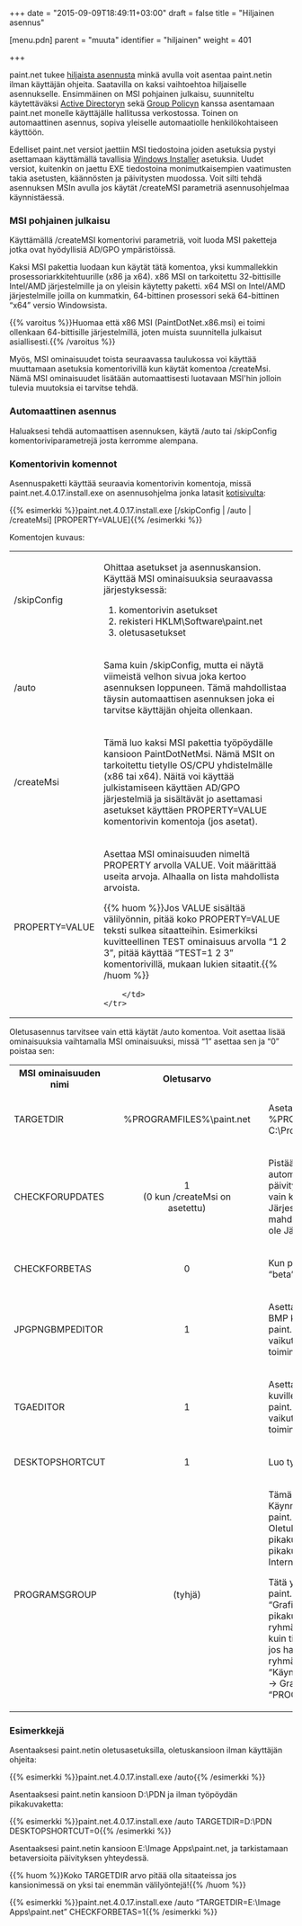 +++
date = "2015-09-09T18:49:11+03:00"
draft = false
title = "Hiljainen asennus"

[menu.pdn]
	parent = "muuta"
	identifier = "hiljainen"
	weight = 401

+++

paint.net tukee [hiljaista asennusta](http://en.wikipedia.org/wiki/Unattended_installation) minkä avulla voit asentaa paint.netin ilman käyttäjän ohjeita.
Saatavilla on kaksi vaihtoehtoa hiljaiselle asennukselle. Ensimmäinen on MSI pohjainen julkaisu, suunniteltu käytettäväksi
[Active Directoryn](http://fi.wikipedia.org/wiki/Active_Directory) sekä [Group Policyn](http://en.wikipedia.org/wiki/Group_policy) kanssa
asentamaan paint.net monelle käyttäjälle hallitussa verkostossa. Toinen on automaattinen asennus, sopiva yleiselle automaatiolle henkilökohtaiseen käyttöön.

Edelliset paint.net versiot jaettiin MSI tiedostoina joiden asetuksia pystyi asettamaan käyttämällä tavallisia
[Windows Installer](http://en.wikipedia.org/wiki/Microsoft_Installer) asetuksia. Uudet versiot, kuitenkin on jaettu EXE tiedostoina monimutkaisempien
vaatimusten takia asetusten, käännösten ja päivitysten muodossa. Voit silti tehdä asennuksen MSIn avulla jos käytät /createMSI parametriä asennusohjelmaa käynnistäessä.

### MSI pohjainen julkaisu

Käyttämällä /createMSI komentorivi parametriä, voit luoda MSI paketteja jotka ovat hyödyllisiä AD/GPO ympäristöissä.

Kaksi MSI pakettia luodaan kun käytät tätä komentoa, yksi kummallekkin prosessoriarkkitehtuurille (x86 ja x64). x86 MSI on tarkoitettu 32-bittisille Intel/AMD järjestelmille
ja on yleisin käytetty paketti. x64 MSI on Intel/AMD järjestelmille joilla on kummatkin, 64-bittinen prosessori sekä 64-bittinen &ldquo;x64&rdquo; versio Windowsista.

{{% varoitus %}}Huomaa että x86 MSI (PaintDotNet.x86.msi) ei toimi ollenkaan 64-bittisille järjestelmillä, joten muista suunnitella julkaisut asiallisesti.{{% /varoitus %}}

Myös, MSI ominaisuudet toista seuraavassa taulukossa voi käyttää muuttamaan asetuksia komentorivillä kun käytät komentoa /createMsi. Nämä MSI ominaisuudet lisätään automaattisesti
luotavaan MSI'hin jolloin tulevia muutoksia ei tarvitse tehdä.

### Automaattinen asennus

Haluaksesi tehdä automaattisen asennuksen, käytä /auto tai /skipConfig komentoriviparametrejä josta kerromme alempana.

### Komentorivin komennot

Asennuspaketti käyttää seuraavia komentorivin komentoja, missä paint.net.4.0.17.install.exe on asennusohjelma jonka latasit [kotisivulta](http://www.getpaint.net):

{{% esimerkki %}}paint.net.4.0.17.install.exe [/skipConfig | /auto | /createMsi] [PROPERTY=VALUE]{{% /esimerkki %}}

Komentojen kuvaus:

<table class="unattend" id="table0">
	<tr>
		<td class="fixed unattend2">
			<p>/skipConfig</p>
		</td>
		<td>
			<p>Ohittaa asetukset ja asennuskansion. Käyttää MSI ominaisuuksia seuraavassa järjestyksessä:</p>
			<ol>
				<li>komentorivin asetukset</li>
				<li>rekisteri HKLM\Software\paint.net</li>
				<li>oletusasetukset</li>
			</ol>
		</td>
	</tr>
	<tr>
		<td class="fixed unattend2">
			<p>/auto</p>
		</td>
		<td>
			<p>Sama kuin /skipConfig, mutta ei näytä viimeistä velhon sivua joka kertoo asennuksen loppuneen. Tämä mahdollistaa täysin automaattisen asennuksen joka ei tarvitse 
			käyttäjän ohjeita ollenkaan.</p>
		</td>
	</tr>
	<tr>
		<td class="fixed unattend2">
			<p>/createMsi</p>
		</td>
		<td>
			<p>Tämä luo kaksi MSI pakettia työpöydälle kansioon PaintDotNetMsi. Nämä MSIt on tarkoitettu tietylle OS/CPU yhdistelmälle (x86 tai x64). Näitä voi käyttää julkistamiseen 
			käyttäen AD/GPO järjestelmiä ja sisältävät jo asettamasi asetukset käyttäen PROPERTY=VALUE komentorivin komentoja (jos asetat).</p>
		</td>
	</tr>
	<tr>
		<td class="fixed unattend2">
			<p>PROPERTY=VALUE</p>
		</td>
		<td>
			<p>Asettaa MSI ominaisuuden nimeltä PROPERTY arvolla VALUE. Voit määrittää useita arvoja. Alhaalla on lista mahdollista arvoista.</p>
			
{{% huom %}}Jos VALUE sisältää välilyönnin, pitää koko PROPERTY=VALUE teksti sulkea sitaatteihin. Esimerkiksi kuvitteellinen TEST ominaisuus arvolla &ldquo;1 2 3&rdquo;, pitää käyttää &ldquo;TEST=1 2 3&rdquo; komentorivillä, mukaan lukien sitaatit.{{% /huom %}}
		
		</td>
	</tr>
</table>

Oletusasennus tarvitsee vain että käytät /auto komentoa. Voit asettaa lisää ominaisuuksia vaihtamalla MSI ominaisuuksi, missä &ldquo;1&rdquo; asettaa sen ja &ldquo;0&rdquo; poistaa sen:

<table class="unattend" id="table1">
	<tr>
		<th class="unattend2">MSI ominaisuuden nimi</th>
		<th>Oletusarvo</th>
		<th>&nbsp;</th>
	</tr>
	<tr>
		<td class="fixed unattend2">
			<p>TARGETDIR</p>
		</td>
		<td style="text-align: center;" class="fixed">
			<p style="padding: 0 1em;">%PROGRAMFILES%\paint.net</p>
		</td>
		<td>
			<p>Aseta kansio minne asennat paint.netin. %PROGRAMFILES% tarkoittaa yleensä C:\Program Files.</p>
		</td>
	</tr>
	<tr>
		<td class="fixed unattend2">
			<p>CHECKFORUPDATES</p>
		</td>
		<td style="text-align: center;" class="fixed">
			<p style="padding: 0 1em;">1<br>(0 kun /createMsi on asetettu)</p>
		</td>
		<td>
			<p>Pistää päälle (1) tai pois päältä (0) automaattiset päivitykset. Huomaa että päivitysten tarkistus on päällä ja sallitty vain käyttäjille jotka ovat Järjestelmänvalvojien 
			ryhmässä. Ei ole mahdollista päivittää käyttäjillä jotka eivät ole Järjestelmänvalvojien ryhmässä.</p>
		</td>
	</tr>
	<tr>
		<td class="fixed unattend2">
			<p>CHECKFORBETAS</p>
		</td>
		<td style="text-align: center;" class="fixed">
			<p>0
		</td>
		<td>
			<p>Kun päivityksiä tarkisteaan, tarkista myös &ldquo;beta&rdquo; versio.</p>
		</td>
	</tr>
	<tr>
		<td class="fixed unattend2">
			<p>JPGPNGBMPEDITOR</p>
		</td>
		<td style="text-align: center;" class="fixed">
			<p>1</p>
		</td>
		<td>
			<p>Asettaa oletusmuokkaajan JPG, PNG ja BMP kuville. Huomaa että tämä asettaa paint.netin &ldquo;Muokkaa&rdquo; komennolle muttei vaikuta normaaliin kaksoisklikkauksen toimintaan 
			Windowsissa.</p>
		</td>
	</tr>
	<tr>
		<td class="fixed unattend2">
			<p>TGAEDITOR</p>
		</td>
		<td style="text-align: center;" class="fixed">
			<p>1</p>
		</td>
		<td>
			<p>Asettaa oletusmuokkaajan TGA kuville.Huomaa että tämä asettaa paint.netin &ldquo;Muokkaa&rdquo; komennolle muttei vaikuta normaaliin kaksoisklikkauksen toimintaan Windowsissa.</p>
		</td>
	</tr>
	<tr>
		<td class="fixed unattend2">
			<p>DESKTOPSHORTCUT</p>
		</td>
		<td style="text-align: center;" class="fixed">
			<p>1
		</td>
		<td>
			<p>Luo työpöydälle paint.net pikakuvakkeen.</p>
		</td>
	</tr>
	<tr>
		<td class="fixed unattend2">
			<p>PROGRAMSGROUP</p>
		</td>
		<td style="text-align: center;" class="fixed">
			<p>(tyhjä)</p>
		</td>
		<td>
			<p>Tämä asettaa mihinkä kansioon Käynnistä-valikon Ohjelmat ryhmään paint.netin pikakuvake luodaan. Oletuksena tämä on tyhjä jolloin pikakuvake luodaan juureen muiden 
			pikakuvakkeiden kuten Media Player ja Internet Explorer kanssa.</p>
			<p>Tätä yleensä käytetään siirtämään paint.netin pikakuvake ryhmiin kuten &ldquo;Grafiikkaohjelmat&rdquo;. Jos haluat sijoittaa pikakuvakkeen ryhmän sisällä olevaan ryhmään, 
			käytä samanlaista komentoa kuin tiedostonimen kanssa. Esimerkkinä jos haluat pikakuvakkeen Grafiikka ryhmään Ohjelmat ryhmässä (esim. &ldquo;Käynnistä &rarr; Kaikki ohjelmat 
			&rarr; Ohjelmat &rarr; Grafiikka&rdquo;) aseta &ldquo;PROGRAMSGROUP=Ohjelmat\Grafiikka&rdquo;.</p>
		</td>
	</tr>
</table>

### Esimerkkejä

Asentaaksesi paint.netin oletusasetuksilla, oletuskansioon ilman käyttäjän ohjeita:

{{% esimerkki %}}paint.net.4.0.17.install.exe /auto{{% /esimerkki %}}

Asentaaksesi paint.netin kansioon D:\PDN ja ilman työpöydän pikakuvaketta:

{{% esimerkki %}}paint.net.4.0.17.install.exe /auto TARGETDIR=D:\PDN DESKTOPSHORTCUT=0{{% /esimerkki %}}

Asentaaksesi paint.netin kansioon E:\Image Apps\paint.net, ja tarkistamaan betaversioita päivityksen yhteydessä.

{{% huom %}}Koko TARGETDIR arvo pitää olla sitaateissa jos kansionimessä on yksi tai enemmän välilyöntejä!{{% /huom %}}

{{% esimerkki %}}paint.net.4.0.17.install.exe /auto &ldquo;TARGETDIR=E:\Image Apps\paint.net&rdquo; CHECKFORBETAS=1{{% /esimerkki %}}
